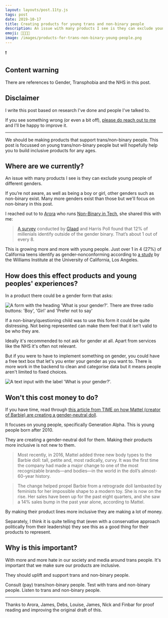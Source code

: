 ```yaml
---
layout: layouts/post.11ty.js
tags: post
date: 2019-10-17
title: Creating products for young trans and non-binary people
description: An issue with many products I see is they can exclude young people of different genders
emoji: 🏳️‍⚧️💛💜
image: /images/products-for-trans-non-binary-young-people.png
---
```


<div class="warning">
<span class="warning__icon" aria-hidden="true">❗</span>

## Content warning

There are references to Gender, Transphobia and the NHS in this post.

## Disclaimer

I write this post based on research I've done and people I've talked to.

If you see something wrong (or even a bit off), [please do reach out to me](mailto:zaccolley@fastmail.com) and I'll be happy to improve it.

</div>

---

We should be making products that support trans/non-binary people. This post is focussed on young trans/non-binary people but will hopefully help you to build inclusive products for any ages.

## Where are we currently?

An issue with many products I see is they can exclude young people of different genders.

If you’re not aware, as well as being a boy or girl, other genders such as non-binary exist. Many more genders exist than those but we'll focus on non-binary in this post.

I reached out to to [Arora](https://twitter.com/AroraXD) who runs [Non-Binary in Tech](https://twitter.com/NonBinaryTech), she shared this with me:

> [A survey](https://www.glaad.org/files/aa/2017_GLAAD_Accelerating_Acceptance.pdf) conducted by [Glaad](https://www.glaad.org/) and Harris Poll found that 12% of millenials identify outside of the gender binary. That’s about 1 out of every 8.

This is growing more and more with young people. Just over 1 in 4 (27%) of California teens identify as gender-nonconforming according to [a study](https://williamsinstitute.law.ucla.edu/wp-content/uploads/CHIS-Transgender-Teens-FINAL.pdf) by the Williams Institute at the University of California, Los Angeles.

## How does this effect products and young peoples' experiences?

In a product there could be a gender form that asks:

<img src="/images/gender-form-radios.png" alt="A form with the heading 'What is your gender?'. There are three radio buttons: 'Boy', 'Girl' and 'Prefer not to say'" loading="lazy">

If a non-binary/questioning child was to use this form it could be quite distressing. Not being represented can make them feel that it isn’t valid to be who they are.

Ideally it's recommended to not ask for gender at all. Apart from services like the NHS it's often not relevant.

But if you were to have to implement something on gender, you could have a free text box that let's you enter your gender as you want to. There is more work in the backend to clean and categorise data but it means people aren't limited to fixed choices.

<img src="/images/gender-form-text-input.png" alt="A text input with the label 'What is your gender?'." loading="lazy">

## Won't this cost money to do?

If you have time, read through [this article from TIME on how Mattel (creator of Barbie) are creating a gender-neutral doll](https://time.com/5684822/mattel-gender-neutral-doll/).

It focuses on young people, specifically Generation Alpha. This is young people born after 2010.

They are creating a gender-neutral doll for them. Making their products more inclusive is not new to them.

> Most recently, in 2016, Mattel added three new body types to the Barbie doll: tall, petite and, most radically, curvy. It was the first time the company had made a major change to one of the most recognizable brands—and bodies—in the world in the doll’s almost-60-year history.

> The change helped propel Barbie from a retrograde doll lambasted by feminists for her impossible shape to a modern toy. She is now on the rise. Her sales have been up for the past eight quarters, and she saw a 14% sales bump in the past year alone, according to Mattel.

By making their product lines more inclusive they are making a lot of money.

Separately, I think it is quite telling that (even with a conservative approach politically from their leadership) they see this as a good thing for their products to represent.

## Why is this important?

With more and more hate in our society and media around trans people. It's important that we make sure our products are inclusive.

They should uplift and support trans and non-binary people.

Consult (pay) trans/non-binary people. Test with trans and non-binary people. Listen to trans and non-binary people.

---

Thanks to Arora, James, Debs, Louise, James, Nick and Finbar for proof reading and improving the original draft of this.
